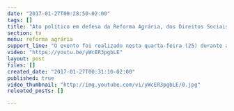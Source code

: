 ```yaml
---
date: "2017-01-27T00:28:50-02:00"
tags: []
title: "Ato político em defesa da Reforma Agrária, dos Direitos Sociais e da Democracia."
section: tv
menu: reforma agrária
support_line: "O evento foi realizado nesta quarta-feira (25) durante a reunião da Coordenação Nacional do Movimento, em Fortaleza - Ceará."
video: "https://youtu.be/yWcER3pgbLE"
layout: post
files: []
created_date: "2017-01-27T00:31:10-02:00"
published: true
video_thumbnail: "http://img.youtube.com/vi/yWcER3pgbLE/0.jpg"
releated_posts: []

---
```

